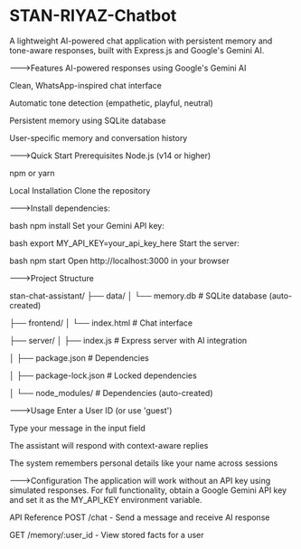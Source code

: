 # STAN-RIYAZ-Chatbot
A lightweight AI-powered chat application with persistent memory and tone-aware responses, built with Express.js and Google's Gemini AI.

--->Features
   AI-powered responses using Google's Gemini AI

   Clean, WhatsApp-inspired chat interface

   Automatic tone detection (empathetic, playful, neutral)

   Persistent memory using SQLite database

   User-specific memory and conversation history

--->Quick Start
Prerequisites
Node.js (v14 or higher)

npm or yarn

Local Installation
Clone the repository

--->Install dependencies:

bash
npm install
Set your Gemini API key:

bash
export MY_API_KEY=your_api_key_here
Start the server:

bash
npm start
Open http://localhost:3000 in your browser

--->Project Structure

stan-chat-assistant/
├── data/
│   └── memory.db           # SQLite database (auto-created)

├── frontend/
│   └── index.html          # Chat interface

├── server/
│   ├── index.js            # Express server with AI integration

│   ├── package.json        # Dependencies

│   ├── package-lock.json   # Locked dependencies

│   └── node_modules/       # Dependencies (auto-created)

    
--->Usage
Enter a User ID (or use 'guest')

Type your message in the input field

The assistant will respond with context-aware replies

The system remembers personal details like your name across sessions

--->Configuration
The application will work without an API key using simulated responses. For full functionality, obtain a Google Gemini API key and set it as the MY_API_KEY environment variable.

API Reference
POST /chat - Send a message and receive AI response

GET /memory/:user_id - View stored facts for a user
